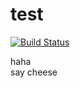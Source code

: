 # test
[![Build Status](http://travis-ci.org/yeeeshiuan/twitchproject-demo.svg?branch=staging)](https://travis-ci.org/yeeeshiuan/twitchproject-demo)

haha <br />
say cheese




